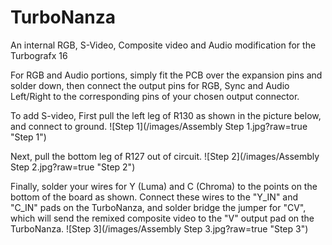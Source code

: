 # TurboNanza
An internal RGB, S-Video, Composite video and Audio modification for the Turbografx 16

For RGB and Audio portions, simply fit the PCB over the expansion pins and solder down, then connect the output pins for RGB, Sync and Audio Left/Right to the corresponding pins of your chosen output connector.

To add S-video, First pull the left leg of R130 as shown in the picture below, and connect to ground.
![Step 1](/images/Assembly Step 1.jpg?raw=true "Step 1")


Next, pull the bottom leg of R127 out of circuit.
![Step 2](/images/Assembly Step 2.jpg?raw=true "Step 2")

Finally, solder your wires for Y (Luma) and C (Chroma) to the points on the bottom of the board as shown. Connect these wires to the "Y_IN" and "C_IN" pads on the TurboNanza, and solder bridge the jumper for "CV", which will send the remixed composite video to the "V" output pad on the TurboNanza.
![Step 3](/images/Assembly Step 3.jpg?raw=true "Step 3")
